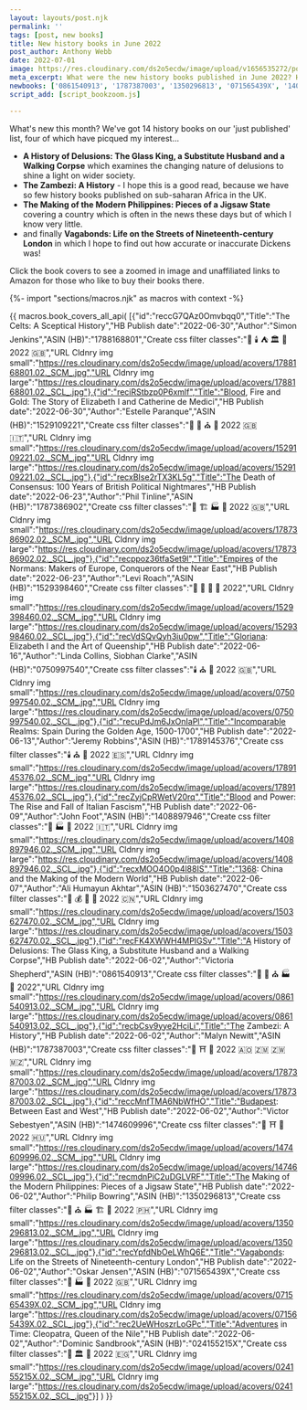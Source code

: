 ```yaml
---
layout: layouts/post.njk
permalink: ''
tags: [post, new books]
title: New history books in June 2022
post_author: Anthony Webb
date: 2022-07-01
image: https://res.cloudinary.com/ds2o5ecdw/image/upload/v1656535272/posts/June2022_newhistorybooks.jpg
meta_excerpt: What were the new history books published in June 2022? Have a look here...
newbooks: ['0861540913', '1787387003', '1350296813', '071565439X', '1408897946', '1529109221']
script_add: [script_bookzoom.js]

---
```

What's new this month? We've got 14 history books on our 'just published' list, four of which have picqued my interest...

- __A History of Delusions: The Glass King,
  a Substitute Husband and a Walking Corpse__ which examines the changing nature of delusions to shine a light on wider society.
- __The Zambezi: A History__ - I hope this is a good read, because we have so few history books published on sub-saharan Africa in the UK.
- __The Making of the Modern Philippines:
  Pieces of a Jigsaw State__ covering a country which is often in the news these days but of which I know very little.
- and finally __Vagabonds: Life on the Streets of
  Nineteenth-century London__ in which I hope to find out how accurate or inaccurate Dickens was!

Click the book covers to see a zoomed in image and unaffiliated links to Amazon for those who like to buy their books there.

{%- import "sections/macros.njk" as macros with context -%}

{{ macros.book_covers_all_api(
[{"id":"reccG7QAz0Omvbqq0","Title":"The Celts: A Sceptical History","HB Publish date":"2022-06-30","Author":"Simon Jenkins","ASIN (HB)":"1788168801","Create css filter classes":"🚽 🕯️ ⛺ 🏛️ 🥐 2022 🇬🇧","URL Cldnry img small":"https://res.cloudinary.com/ds2o5ecdw/image/upload/acovers/1788168801.02._SCM_.jpg","URL Cldnry img large":"https://res.cloudinary.com/ds2o5ecdw/image/upload/acovers/1788168801.02._SCL_.jpg"},{"id":"reciRStbzp0P6xmlf","Title":"Blood, Fire and Gold: The Story of Elizabeth I and Catherine de Medici","HB Publish date":"2022-06-30","Author":"Estelle Paranque","ASIN (HB)":"1529109221","Create css filter classes":"👑 🚽 ⛪ 🥐 2022 🇬🇧 🇮🇹","URL Cldnry img small":"https://res.cloudinary.com/ds2o5ecdw/image/upload/acovers/1529109221.02._SCM_.jpg","URL Cldnry img large":"https://res.cloudinary.com/ds2o5ecdw/image/upload/acovers/1529109221.02._SCL_.jpg"},{"id":"recxBIse2rTX3KL5g","Title":"The Death of Consensus: 100 Years of British Political Nightmares","HB Publish date":"2022-06-23","Author":"Phil Tinline","ASIN (HB)":"1787386902","Create css filter classes":"👑 🏗️ 🏭 🥐 2022 🇬🇧","URL Cldnry img small":"https://res.cloudinary.com/ds2o5ecdw/image/upload/acovers/1787386902.02._SCM_.jpg","URL Cldnry img large":"https://res.cloudinary.com/ds2o5ecdw/image/upload/acovers/1787386902.02._SCL_.jpg"},{"id":"recppoz36tfaSet9l","Title":"Empires of the Normans: Makers of Europe, Conquerors of the Near East","HB Publish date":"2022-06-23","Author":"Levi Roach","ASIN (HB)":"1529398460","Create css filter classes":"👑 🏰 🥐 🍜 2022","URL Cldnry img small":"https://res.cloudinary.com/ds2o5ecdw/image/upload/acovers/1529398460.02._SCM_.jpg","URL Cldnry img large":"https://res.cloudinary.com/ds2o5ecdw/image/upload/acovers/1529398460.02._SCL_.jpg"},{"id":"recVdSQvQyh3iu0pw","Title":"Gloriana: Elizabeth I and the Art of Queenship","HB Publish date":"2022-06-16","Author":"Linda Collins, Siobhan Clarke","ASIN (HB)":"0750997540","Create css filter classes":"🕯️ ⛪ 🥐 2022 🇬🇧","URL Cldnry img small":"https://res.cloudinary.com/ds2o5ecdw/image/upload/acovers/0750997540.02._SCM_.jpg","URL Cldnry img large":"https://res.cloudinary.com/ds2o5ecdw/image/upload/acovers/0750997540.02._SCL_.jpg"},{"id":"recuPdJm6JxOnIaPl","Title":"Incomparable Realms: Spain During the Golden Age, 1500-1700","HB Publish date":"2022-06-13","Author":"Jeremy Robbins","ASIN (HB)":"1789145376","Create css filter classes":"🕯️ ⛪ 🥐 2022 🇪🇸","URL Cldnry img small":"https://res.cloudinary.com/ds2o5ecdw/image/upload/acovers/1789145376.02._SCM_.jpg","URL Cldnry img large":"https://res.cloudinary.com/ds2o5ecdw/image/upload/acovers/1789145376.02._SCL_.jpg"},{"id":"recZyjCpRWetV20rq","Title":"Blood and Power: The Rise and Fall of Italian Fascism","HB Publish date":"2022-06-09","Author":"John Foot","ASIN (HB)":"1408897946","Create css filter classes":"👑 🏭 🥐 2022 🇮🇹","URL Cldnry img small":"https://res.cloudinary.com/ds2o5ecdw/image/upload/acovers/1408897946.02._SCM_.jpg","URL Cldnry img large":"https://res.cloudinary.com/ds2o5ecdw/image/upload/acovers/1408897946.02._SCL_.jpg"},{"id":"recxMOO4O0p4l88IS","Title":"1368: China and the Making of the Modern World","HB Publish date":"2022-06-07","Author":"Ali Humayun Akhtar","ASIN (HB)":"1503627470","Create css filter classes":"👑 💰 🏰 🍜 2022 🇨🇳","URL Cldnry img small":"https://res.cloudinary.com/ds2o5ecdw/image/upload/acovers/1503627470.02._SCM_.jpg","URL Cldnry img large":"https://res.cloudinary.com/ds2o5ecdw/image/upload/acovers/1503627470.02._SCL_.jpg"},{"id":"recFK4XWWH4MPIGSv","Title":"A History of Delusions: The Glass King, a Substitute Husband and a Walking Corpse","HB Publish date":"2022-06-02","Author":"Victoria Shepherd","ASIN (HB)":"0861540913","Create css filter classes":"🚽 🏰 ⛪ 🏭 🥐 2022","URL Cldnry img small":"https://res.cloudinary.com/ds2o5ecdw/image/upload/acovers/0861540913.02._SCM_.jpg","URL Cldnry img large":"https://res.cloudinary.com/ds2o5ecdw/image/upload/acovers/0861540913.02._SCL_.jpg"},{"id":"recbCsv9yye2HciLi","Title":"The Zambezi: A History","HB Publish date":"2022-06-02","Author":"Malyn Newitt","ASIN (HB)":"1787387003","Create css filter classes":"👑 ⛩️ 🍗 2022 🇦🇴 🇿🇲 🇿🇼 🇲🇿","URL Cldnry img small":"https://res.cloudinary.com/ds2o5ecdw/image/upload/acovers/1787387003.02._SCM_.jpg","URL Cldnry img large":"https://res.cloudinary.com/ds2o5ecdw/image/upload/acovers/1787387003.02._SCL_.jpg"},{"id":"reccMnfTMA6NbWfHO","Title":"Budapest: Between East and West","HB Publish date":"2022-06-02","Author":"Victor Sebestyen","ASIN (HB)":"1474609996","Create css filter classes":"👑 ⛩️ 🥐 2022 🇭🇺","URL Cldnry img small":"https://res.cloudinary.com/ds2o5ecdw/image/upload/acovers/1474609996.02._SCM_.jpg","URL Cldnry img large":"https://res.cloudinary.com/ds2o5ecdw/image/upload/acovers/1474609996.02._SCL_.jpg"},{"id":"recmdnPiC2uDGLVRF","Title":"The Making of the Modern Philippines: Pieces of a Jigsaw State","HB Publish date":"2022-06-02","Author":"Philip Bowring","ASIN (HB)":"1350296813","Create css filter classes":"👑 ⛪ 🏭 🏗️ 🍜 2022 🇵🇭","URL Cldnry img small":"https://res.cloudinary.com/ds2o5ecdw/image/upload/acovers/1350296813.02._SCM_.jpg","URL Cldnry img large":"https://res.cloudinary.com/ds2o5ecdw/image/upload/acovers/1350296813.02._SCL_.jpg"},{"id":"recYpfdNbOeLWhQ6E","Title":"Vagabonds: Life on the Streets of Nineteenth-century London","HB Publish date":"2022-06-02","Author":"Oskar Jensen","ASIN (HB)":"071565439X","Create css filter classes":"🚽 🏭 🥐 2022 🇬🇧","URL Cldnry img small":"https://res.cloudinary.com/ds2o5ecdw/image/upload/acovers/071565439X.02._SCM_.jpg","URL Cldnry img large":"https://res.cloudinary.com/ds2o5ecdw/image/upload/acovers/071565439X.02._SCL_.jpg"},{"id":"rec2UeWHoszrLoGPc","Title":"Adventures in Time: Cleopatra, Queen of the Nile","HB Publish date":"2022-06-02","Author":"Dominic Sandbrook","ASIN (HB)":"024155215X","Create css filter classes":"👑 🏛️ 🍗 2022 🇪🇬","URL Cldnry img small":"https://res.cloudinary.com/ds2o5ecdw/image/upload/acovers/024155215X.02._SCM_.jpg","URL Cldnry img large":"https://res.cloudinary.com/ds2o5ecdw/image/upload/acovers/024155215X.02._SCL_.jpg"}]
) }}

